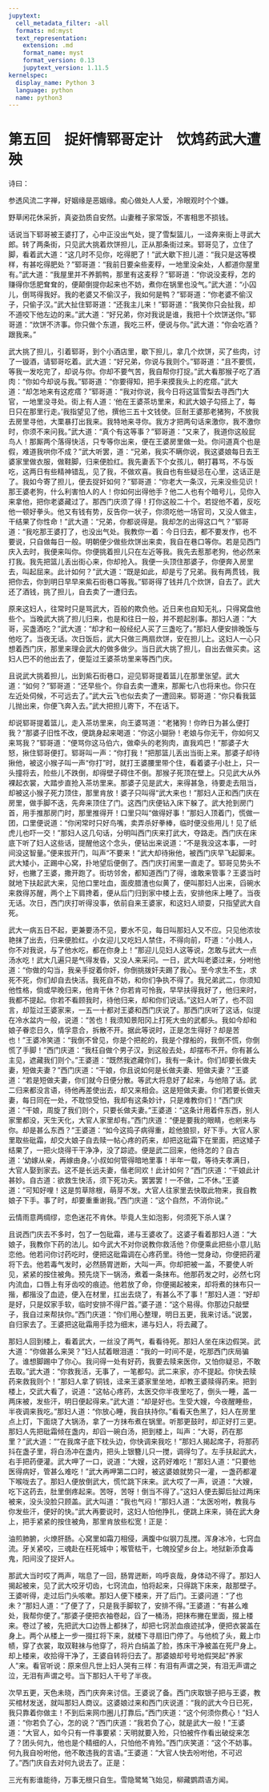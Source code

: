 ```yaml
---
jupytext:
  cell_metadata_filter: -all
  formats: md:myst
  text_representation:
    extension: .md
    format_name: myst
    format_version: 0.13
    jupytext_version: 1.11.5
kernelspec:
  display_name: Python 3
  language: python
  name: python3
---
```

#  第五回　捉奸情郓哥定计　饮鸩药武大遭殃

诗曰：

参透风流二字禅，好姻缘是恶姻缘。痴心做处人人爱，冷眼观时个个嫌。

野草闲花休采折，真姿劲质自安然。山妻稚子家常饭，不害相思不损钱。

话说当下郓哥被王婆打了，心中正没出气处，提了雪梨篮儿，一迳奔来街上寻武大郎。转了两条街，只见武大挑着炊饼担儿，正从那条街过来。郓哥见了，立住了脚，看着武大道：“这几时不见你，吃得肥了！”武大歇下担儿道：“我只是这等模样，有甚吃得肥处？”郓哥道：“我前日要籴些麦稃，一地里没籴处，人都道你屋里有。”武大道：“我屋里并不养鹅鸭，那里有这麦稃？”郓哥道：“你说没麦稃，怎的赚得你恁肥耷耷的，便颠倒提你起来也不妨，煮你在锅里也没气。”武大道：“小囚儿，倒骂得我好。我的老婆又不偷汉子，我如何是鸭？”郓哥道：“你老婆不偷汉子，只偷子汉。”武大扯住郓哥道：“还我主儿来！”郓哥道：“我笑你只会扯我，却不道咬下他左边的来。”武大道：“好兄弟，你对我说是谁，我把十个炊饼送你。”郓哥道：“炊饼不济事。你只做个东道，我吃三杯，便说与你。”武大道：“你会吃酒？跟我来。”

武大挑了担儿，引着郓哥，到个小酒店里，歇下担儿，拿几个炊饼，买了些肉，讨了一镟酒，请郓哥吃着。武大道：“好兄弟，你说与我则个。”郓哥道：“且不要慌，等我一发吃完了，却说与你。你却不要气苦，我自帮你打捉。”武大看那猴子吃了酒肉：“你如今却说与我。”郓哥道：“你要得知，把手来摸我头上的疙瘩。”武大道：“却怎地来有这疙瘩？”郓哥道：“我对你说，我今日将这篮雪梨去寻西门大官，一地里没寻处。街上有人道：‘他在王婆茶坊里来，和武大娘子勾搭上了，每日只在那里行走。’我指望见了他，撰他三五十文钱使。叵耐王婆那老猪狗，不放我去房里寻他，大栗暴打出我来。我特地来寻你。我方才把两句话来激你，我不激你时，你须不来问我。”武大道：“真个有这等事？”郓哥道：“又来了，我道你这般屁鸟人！那厮两个落得快活，只专等你出来，便在王婆房里做一处。你问道真个也是假，难道我哄你不成？”武大听罢，道：“兄弟，我实不瞒你说，我这婆娘每日去王婆家里做衣服，做鞋脚，归来便脸红。我先妻丢下个女孩儿，朝打暮骂，不与饭吃，这两日有些精神错乱，见了我，不做欢喜。我自也有些疑忌在心里，这话正是了。我如今寄了担儿，便去捉奸如何？”郓哥道：“你老大一条汉，元来没些见识！那王婆老狗，什么利害怕人的人！你如何出得他手？他二人也有个暗号儿，见你入来拿他，把你老婆藏过了。那西门庆须了得！打你这般二十个。若捉他不着，反吃他一顿好拳头。他又有钱有势，反告你一状子，你须吃他一场官司，又没人做主，干结果了你性命！”武大道：“兄弟，你都说得是。我却怎的出得这口气？”郓哥道：“我吃那王婆打了，也没出气处。我教你一着：今日归去，都不要发作，也不要说，只自做每日一般。明朝便少做些炊饼出来卖，我自在巷口等你。若是见西门庆入去时，我便来叫你。你便挑着担儿只在左近等我。我先去惹那老狗，他必然来打我。我先把篮儿丢出街心来，你却抢入。我便一头顶住那婆子，你便奔入房里去，叫起屈来。此计如何？”武大道：“既是如此，却是亏了兄弟。我有两贯钱，我把你去，你到明日早早来紫石街巷口等我。”郓哥得了钱并几个炊饼，自去了。武大还了酒钱，挑了担儿，自去卖了一遭归去。

原来这妇人，往常时只是骂武大，百般的欺负他。近日来也自知无礼，只得窝盘他些个。当晚武大挑了担儿归来，也是和往日一般，并不题起别事。那妇人道：“大哥，买盏酒吃？”武大道：“却才和一般经纪人买了三盏吃了。”那妇人便安排晚饭与他吃了。当夜无话。次日饭后，武大只做三两扇炊饼，安在担儿上。这妇人一心只想着西门庆，那里来理会武大的做多做少。当日武大挑了担儿，自出去做买卖。这妇人巴不的他出去了，便踅过王婆茶坊里来等西门庆。

且说武大挑着担儿，出到紫石街巷口，迎见郓哥提着篮儿在那里张望。武大道：“如何？”郓哥道：“还早些个。你自去卖一遭来，那厮七八也将来也。你只在左近处伺候，不可远去了。”武大云飞也似去卖了一遭回来。郓哥道：“你只看我篮儿抛出来，你便飞奔入去。”武大把担儿寄下，不在话下。

却说郓哥提着篮儿，走入茶坊里来，向王婆骂道：“老猪狗！你昨日为甚么便打我？”那婆子旧性不改，便跳身起来喝道：“你这小猢狲！老娘与你无干，你如何又来骂我？”郓哥道：“便骂你这马伯六，做牵头的老狗肉，直我鸡巴！”那婆子大怒，揪住郓哥便打。郓哥叫一声：“你打我！”把那篮儿丢出当街上来。那婆子却待揪他，被这小猴子叫一声“你打”时，就打王婆腰里带个住，看着婆子小肚上，只一头撞将去，险些儿不跌倒，却得壁子碍住不倒。那猴子死顶在壁上。只见武大从外裸起衣裳，大踏步直抢入茶坊里来。那婆子见是武大，来得甚急，待要走去阻当，却被这小猴子死力顶住，那里肯放！婆子只叫得“武大来也！”那妇人正和西门庆在房里，做手脚不迭，先奔来顶住了门。这西门庆便钻入床下躲了。武大抢到房门首，用手推那房门时，那里推得开！口里只叫“做得好事！”那妇人顶着门，慌做一团，口里便说道：“你闲常时只好鸟嘴，卖弄杀好拳棒，临时便没些用儿！见了纸虎儿也吓一交！”那妇人这几句话，分明叫西门庆来打武大，夺路走。西门庆在床底下听了妇人这些话，提醒他这个念头，便钻出来说道：“不是我没这本事，一时间没这智量。”便来拔开门，叫声“不要来！”武大却待揪他，被西门庆早飞起脚来。武大矮小，正踢中心窝，扑地望后便倒了。西门庆打闹里一直走了。郓哥见势头不好，也撇了王婆，撒开跑了。街坊邻舍，都知道西门了得，谁敢来管事？王婆当时就地下扶起武大来，见他口里吐血，面皮腊渣也似黄了，便叫那妇人出来，舀碗水来救得苏醒，两个上下肩搀着，便从后门归到家中楼上去，安排他床上睡了。当夜无话。次日，西门庆打听得没事，依前自来王婆家，和这妇人顽耍，只指望武大自死。

武大一病五日不起，更兼要汤不见，要水不见，每日叫那妇人又不应。只见他浓妆艳抹了出去，归来便脸红。小女迎儿又吃妇人禁住，不得向前，吓道：“小贱人，你不对我说，与了他水吃，都在你身上！”那迎儿见妇人这等说，怎敢与武大一点汤水吃！武大几遍只是气得发昏，又没人来采问。一日，武大叫老婆过来，分咐他道：“你做的勾当，我亲手捉着你奸，你倒挑拨奸夫踢了我心。至今求生不生，求死不死，你们却自去快活。我死自不妨，和你们争执不得了。我兄弟武二，你须知他性格，倘或早晚归来，他肯干休？你若肯可怜我，早早扶得我好了，他归来时，我都不提起。你若不看顾我时，待他归来，却和你们说话。”这妇人听了，也不回言，却踅过王婆家来，一五一十都对王婆和西门庆说了。那西门庆听了这话，似提在冷水盆内一般，说道：“苦也！我须知景阳冈上打死大虫的武都头。我如今却和娘子眷恋日久，情孚意合，拆散不开。据此等说时，正是怎生得好？却是苦也！”王婆冷笑道：“我倒不曾见，你是个把舵的，我是个撑船的，我倒不慌，你倒慌了手脚！”西门庆道：“我枉自做个男子汉，到这般去处，却摆布不开。你有甚么主见，遮藏我们则个。”王婆道：“既然我遮藏你们，我有一条计。你们却要长做夫妻，短做夫妻？”西门庆道：“干娘，你且说如何是长做夫妻、短做夫妻？”王婆道：“若是短做夫妻，你们就今日便分散。等武大将息好了起来，与他陪了话。武二归来都没言语，待他再差使出去，却又来相会。这是短做夫妻。你们若要长做夫妻，每日同在一处，不耽惊受怕，我却有这条妙计，只是难教你们！”西门庆道：“干娘，周旋了我们则个，只要长做夫妻。”王婆道：“这条计用着件东西，别人家里都没，天生天化，大官人家里却有。”西门庆道：“便是要我的眼睛，也剜来与你。却是甚么东西？”王婆道：“如今这捣子病得重，趁他狼狈，好下手。大官人家里取些砒霜，却交大娘子自去赎一帖心疼的药来，却把这砒霜下在里面，把这矮子结果了，一把火烧得干干净净，没了踪迹。便是武二回来，他待怎的？自古道：‘幼嫁从亲，再嫁由身。’小叔如何管得暗地里事！半年一载，等待夫孝满日，大官人娶到家去。这不是长远夫妻，偕老同欢！此计如何？”西门庆道：“干娘此计甚妙。自古道：欲救生快活，须下死功夫。罢罢罢！一不做，二不休。”王婆道：“可知好哩！这是剪草除根，萌芽不发。大官人往家里去快取此物来，我自教娘子下手。事了时，却要重重谢我。”西门庆道：“这个自然，不消你说。”

云情雨意两绸缪，恋色迷花不肯休。毕竟人生如泡影，何须死下杀人谋？

且说西门庆去不多时，包了一包砒霜，递与王婆收了。这婆子看着那妇人道：“大娘子，我教你下药的法儿。如今武大不对你说教你救活他？你便乘此把些小意儿贴恋他。他若问你讨药吃时，便把这砒霜调在心疼药里。待他一觉身动，你便把药灌将下去。他若毒气发时，必然肠胃迸断，大叫一声。你却把被一盖，不要使人听见，紧紧的按住被角。预先烧下一锅汤，煮着一条抹布。他那药发之时，必然七窍内流血，口唇上有牙齿咬的痕迹。他若放了命，你便揭起被来，却将煮的抹布只一揩，都揩没了血迹，便入在材里，扛出去烧了，有甚么不了事！”那妇人道：“好却是好，只是奴家手软，临时安排不得尸首。”婆子道：“这个易得。你那边只敲壁子，我自过来帮扶你。”西门庆道：“你们用心整理，明日五更，我来讨话。”说罢，自归家去了。王婆把这砒霜用手捻为细末，递与妇人，将去藏了。

那妇人回到楼上，看着武大，一丝没了两气，看看待死。那妇人坐在床边假哭。武大道：“你做甚么来哭？”妇人拭着眼泪道：“我的一时间不是，吃那西门庆局骗了。谁想脚踢中了你心。我问得一处有好药，我要去赎来医你，又怕你疑忌，不敢去取。”武大道：“你救我活，无事了，一笔都勾。武二来家，亦不提起。你快去赎药来救我则个！”那妇人拿了铜钱，迳来王婆家里坐地，却教王婆赎得药来。把到楼上，交武大看了，说道：“这帖心疼药，太医交你半夜里吃了，倒头一睡，盖一两床被，发些汗，明日便起得来。”武大道：“却是好也。生受大嫂，今夜醒睡些，半夜调来我吃。”那妇人道：“你放心睡，我自扶持你。”看看天色黑了，妇人在房里点上灯，下面烧了大锅汤，拿了一方抹布煮在锅里。听那更鼓时，却正好打三更。那妇人先把砒霜倾在盏内，却舀一碗白汤，把到楼上，叫声：“大哥，药在那里？”武大道：““在我席子底下枕头边，你快调来我吃！”那妇人揭起席子，将那药抖在盏子里，将白汤冲在盏内，把头上银簪儿只一搅，调得匀了。左手扶起武大，右手把药便灌。武大呷了一口，说道：“大嫂，这药好难吃！”那妇人道：“只要他医得病好，管甚么难吃！”武大再呷第二口时，被这婆娘就势只一灌，一盏药都灌下喉咙去了。那妇人便放倒武大，慌忙跳下床来。武大哎了一声，说道：“大嫂，吃下这药去，肚里倒疼起来。苦呀，苦呀！倒当不得了。”这妇人便去脚后扯过两床被来，没头没脸只顾盖。武大叫道：“我也气闷！”那妇人道：“太医吩咐，教我与你发些汗，便好的快。”武大再要说时，这妇人怕他挣扎，便跳上床来，骑在武大身上，把手紧紧的按住被角，那里肯放些松宽！正是：

油煎肺腑，火燎肝肠。心窝里如霜刀相侵，满腹中似钢刀乱搅。浑身冰冷，七窍血流。牙关紧咬，三魂赴在枉死城中；喉管枯干，七魄投望乡台上。地狱新添食毒鬼，阳间没了捉奸人。

那武大当时哎了两声，喘息了一回，肠胃迸断，呜呼哀哉，身体动不得了。那妇人揭起被来，见了武大咬牙切齿，七窍流血，怕将起来，只得跳下床来，敲那壁子。王婆听得，走过后门头咳嗽。那妇人便下楼来，开了后门。王婆问道：“了也未？”那妇人道：“了便了了，只是我手脚软了，安排不得。”王婆道：“有甚么难处，我帮你便了。”那婆子便把衣袖卷起，舀了一桶汤，把抹布撇在里面，掇上楼来。卷过了被，先把武大口边唇上都抹了，却把七窍淤血痕迹拭净，便把衣裳盖在身上。两个从楼上一步一掇扛将下来，就楼下寻扇旧门停了。与他梳了头，戴上巾帻，穿了衣裳，取双鞋袜与他穿了，将片白绢盖了脸，拣床干净被盖在死尸身上。却上楼来，收拾得干净了，王婆自转将归去了。那婆娘却号号地假哭起“养家人”来。看官听说：原来但凡世上妇人哭有三样：有泪有声谓之哭，有泪无声谓之泣，无泪有声谓之号。当下那妇人干号了半夜。

次早五更，天色未晓，西门庆奔来讨信。王婆说了备。西门庆取银子把与王婆，教买棺材发送，就叫那妇人商议。这婆娘过来和西门庆说道：“我的武大今日已死，我只靠着你做主！不到后来网巾圈儿打靠后。”西门庆道：“这个何须你费心！”妇人道：“你若负了心，怎的说？”西门庆道：“我若负了心，就是武大一般！”王婆道：“大官人，如今只有一件事要紧：天明就要入殓，只怕被仵作看出破绽来怎了？团头何九，他也是个精细的人，只怕他不肯殓。”西门庆笑道：“这个不妨事。何九我自吩咐他，他不敢违我的言语。”王婆道：“大官人快去吩咐他，不可迟了。”西门庆自去对何九说去了。正是：

三光有影谁能待，万事无根只自生。雪隐鹭鸶飞始见，柳藏鹦鹉语方闻。



